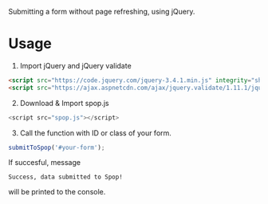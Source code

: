 Submitting a form without page refreshing, using jQuery.

# Usage

1. Import jQuery and jQuery validate

```html
<script src="https://code.jquery.com/jquery-3.4.1.min.js" integrity="sha256-CSXorXvZcTkaix6Yvo6HppcZGetbYMGWSFlBw8HfCJo=" crossorigin="anonymous"></script>
<script src="https://ajax.aspnetcdn.com/ajax/jquery.validate/1.11.1/jquery.validate.min.js"></script>
```
  
  2. Download & Import spop.js 
  ```javascript
  <script src="spop.js"></script>
  ```
  3. Call the function with ID or class of your form.
  ```javascript
  submitToSpop('#your-form');
  ```
  
  If succesful, message 
  ```
  Success, data submitted to Spop!
  ```
  will be printed to the console.
